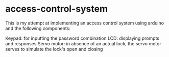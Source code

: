 # access-control-system
This is my attempt at implementing an access control system using arduino and the following components:

Keypad: for inputting the password combination
LCD: displaying prompts and responses
Servo motor: in absence of an actual lock, the servo motor serves to simulate the lock's open and closing


